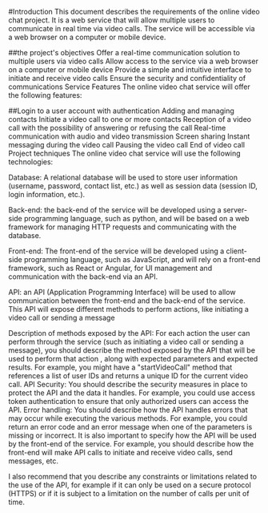 #Introduction
This document describes the requirements of the online video chat project. It is a web service that will allow multiple users to communicate in real time via video calls. The service will be accessible via a web browser on a computer or mobile device.

##the project's objectives
Offer a real-time communication solution to multiple users via video calls
Allow access to the service via a web browser on a computer or mobile device
Provide a simple and intuitive interface to initiate and receive video calls
Ensure the security and confidentiality of communications
Service Features
The online video chat service will offer the following features:

##Login to a user account with authentication
Adding and managing contacts
Initiate a video call to one or more contacts
Reception of a video call with the possibility of answering or refusing the call
Real-time communication with audio and video transmission
Screen sharing
Instant messaging during the video call
Pausing the video call
End of video call
Project techniques
The online video chat service will use the following technologies:

Database: A relational database will be used to store user information (username, password, contact list, etc.) as well as session data (session ID, login information, etc.).

Back-end: the back-end of the service will be developed using a server-side programming language, such as python, and will be based on a web framework for managing HTTP requests and communicating with the database.

Front-end: The front-end of the service will be developed using a client-side programming language, such as JavaScript, and will rely on a front-end framework, such as React or Angular, for UI management and communication with the back-end via an API.

API: an API (Application Programming Interface) will be used to allow communication between the front-end and the back-end of the service. This API will expose different methods to perform actions, like initiating a video call or sending a message


Description of methods exposed by the API: For each action the user can perform through the service (such as initiating a video call or sending a message), you should describe the method exposed by the API that will be used to perform that action , along with expected parameters and expected results. For example, you might have a "startVideoCall" method that references a list of user IDs and returns a unique ID for the current video call.
API Security: You should describe the security measures in place to protect the API and the data it handles. For example, you could use access token authentication to ensure that only authorized users can access the API.
Error handling: You should describe how the API handles errors that may occur while executing the various methods. For example, you could return an error code and an error message when one of the parameters is missing or incorrect.
It is also important to specify how the API will be used by the front-end of the service. For example, you should describe how the front-end will make API calls to initiate and receive video calls, send messages, etc.

I also recommend that you describe any constraints or limitations related to the use of the API, for example if it can only be used on a secure protocol (HTTPS) or if it is subject to a limitation on the number of calls per unit of time.